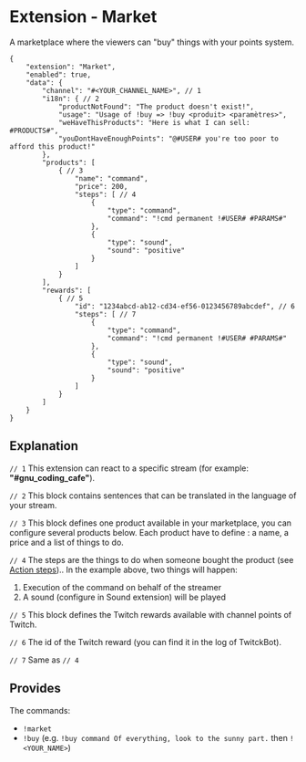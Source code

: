 # Extension - Market

A marketplace where the viewers can "buy" things with your points system.

```json5
{
    "extension": "Market",
    "enabled": true,
    "data": {
        "channel": "#<YOUR_CHANNEL_NAME>", // 1
        "i18n": { // 2
            "productNotFound": "The product doesn't exist!",
            "usage": "Usage of !buy => !buy <produit> <paramètres>",
            "weHaveThisProducts": "Here is what I can sell: #PRODUCTS#",
            "youDontHaveEnoughPoints": "@#USER# you're too poor to afford this product!"
        },
        "products": [
            { // 3
                "name": "command",
                "price": 200,
                "steps": [ // 4
                    {
                        "type": "command",
                        "command": "!cmd permanent !#USER# #PARAMS#"
                    },
                    {
                        "type": "sound",
                        "sound": "positive"
                    }
                ]
            }
        ],
        "rewards": [
            { // 5
                "id": "1234abcd-ab12-cd34-ef56-0123456789abcdef", // 6
                "steps": [ // 7
                    {
                        "type": "command",
                        "command": "!cmd permanent !#USER# #PARAMS#"
                    },
                    {
                        "type": "sound",
                        "sound": "positive"
                    }
                ]
            }
        ]
    }
}
```

## Explanation

`// 1` This extension can react to a specific stream (for example: **"#gnu_coding_cafe"**).

`// 2` This block contains sentences that can be translated in the language of your stream.

`// 3` This block defines one product available in your marketplace, you can configure several
products below. Each product have to define : a name, a price and a list of things to do.

`// 4` The steps are the things to do when someone bought the product (see [Action steps](/doc/ActionSteps.md)).. In the example above, two
things will happen:
1. Execution of the command on behalf of the streamer
2. A sound (configure in Sound extension) will be played

`// 5` This block defines the Twitch rewards available with channel points of Twitch.

`// 6` The id of the Twitch reward (you can find it in the log of TwitckBot).

`// 7` Same as `// 4`

## Provides

The commands:
- `!market`
- `!buy` (e.g. `!buy command Of everything, look to the sunny part.` then `!<YOUR_NAME>`)
